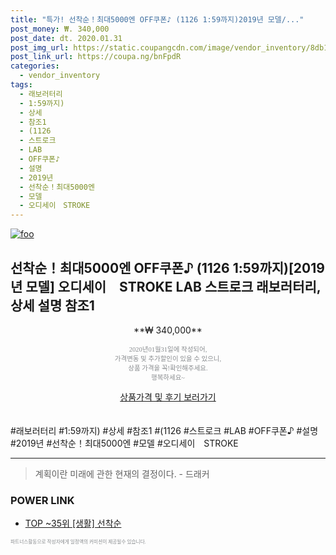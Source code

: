 ```yaml
--- 
title: "특가! 선착순！최대5000엔 OFF쿠폰♪ (1126 1:59까지)2019년 모델/..." 
post_money: ₩. 340,000 
post_date: dt. 2020.01.31 
post_img_url: https://static.coupangcdn.com/image/vendor_inventory/8db1/710ccf7698ea0cabc754f86ebd49fa898621ba6ffe5ccec856acccc374d0.jpg 
post_link_url: https://coupa.ng/bnFpdR 
categories: 
  - vendor_inventory 
tags: 
  - 래보러터리 
  - 1:59까지) 
  - 상세 
  - 참조1 
  - (1126 
  - 스트로크 
  - LAB 
  - OFF쿠폰♪ 
  - 설명 
  - 2019년 
  - 선착순！최대5000엔 
  - 모델 
  - 오디세이　STROKE 
--- 
```

[![foo](https://static.coupangcdn.com/image/vendor_inventory/8db1/710ccf7698ea0cabc754f86ebd49fa898621ba6ffe5ccec856acccc374d0.jpg)](https://coupa.ng/bnFpdR) 

## 선착순！최대5000엔 OFF쿠폰♪ (1126 1:59까지)[2019년 모델] 오디세이　STROKE LAB 스트로크 래보러터리, 상세 설명 참조1 
<p style="text-align: center;">**₩ 340,000**</p> 
<p style="text-align: center;"><span style="color: #898c8f; font-family: Georgia,Times,serif; font-size: 0.75em;">2020년01월31일에 작성되어, <br>가격변동 및 추가할인이 있을 수 있으니,<br> 상품 가격을 꼭!확인해주세요.<br>행복하세요~</span> 
</p>	 
<div markdown="0" style="text-align: center;"><a href="https://coupa.ng/bnFpdR" class="btn btn--success">상품가격 및 후기 보러가기</a></div> 
<br><br> 
  #래보러터리 #1:59까지) #상세 #참조1 #(1126 #스트로크 #LAB #OFF쿠폰♪ #설명 #2019년 #선착순！최대5000엔 #모델 #오디세이　STROKE 
<hr> 

> 계획이란 미래에 관한 현재의 결정이다. - 드래커 


### POWER LINK

* <a href="https://blog.naver.com/an0733/221790720029" target="_blank"> TOP ~35위 [생활] 선착순</a>

<span style="color: #898c8f; font-family: Georgia,Times,serif; font-size: 0.55em;">파트너스활동으로 작성자에게 일정액의 커미션이 제공될수 있습니다.</span> 
